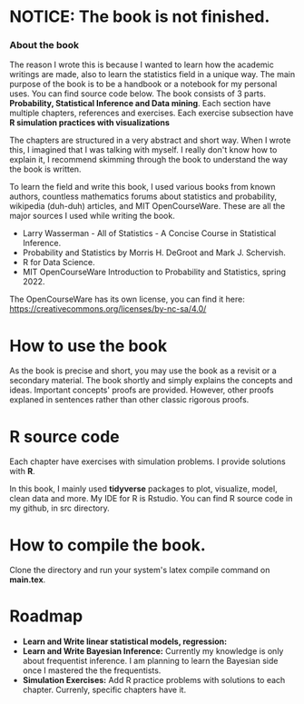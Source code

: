 # NOTICE: The book is not finished.

### About the book
The reason I wrote this is because I wanted to learn how the academic writings are made, also to learn the statistics field in a unique way. The main purpose of the book is to be a handbook or a notebook for my personal uses. You can find source code below.
The book consists of 3 parts. **Probability, Statistical Inference and Data mining**. Each section have multiple chapters, references and exercises. Each exercise subsection have **R simulation practices with visualizations**

The chapters are structured in a very abstract and short way. When I wrote this, I imagined that I was talking with myself. I really don't know how to explain it, I recommend skimming through the book to understand the way the book is written.

To learn the field and write this book, I used various books from known authors, countless mathematics forums about statistics and probability, wikipedia (duh-duh) articles, and MIT OpenCourseWare. These are all the major sources I used while writing the book.
* Larry Wasserman - All of Statistics - A Concise Course in Statistical Inference.
* Probability and Statistics by Morris H. DeGroot and Mark J. Schervish.
* R for Data Science.
* MIT OpenCourseWare Introduction to Probability and Statistics, spring 2022.

The OpenCourseWare has its own license, you can find it here: https://creativecommons.org/licenses/by-nc-sa/4.0/

# How to use the book
As the book is precise and short, you may use the book as a revisit or a secondary material. The book shortly and simply explains the concepts and ideas. Important concepts' proofs are provided. However, other proofs explaned in sentences rather than other classic rigorous proofs.

# R source code
Each chapter have exercises with simulation problems. I provide solutions with **R**.

In this book, I mainly used **tidyverse** packages to plot, visualize, model, clean data and more. My IDE for R is Rstudio. You can find R source code in my github, in src directory.
# How to compile the book.
Clone the directory and run your system's latex compile command on **main.tex**.
# Roadmap
* **Learn and Write linear statistical models, regression:** 
* **Learn and Write Bayesian Inference:** Currently my knowledge is only about frequentist inference. I am planning to learn the Bayesian side once I mastered the the frequentists.
* **Simulation Exercises:** Add R practice problems with solutions to each chapter. Currenly, specific chapters have it.

